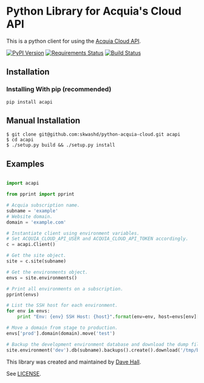 # Python Library for Acquia's Cloud API

This is a python client for using the [Acquia Cloud API](https://cloudapi.acquia.com/).

[![PyPI Version](https://img.shields.io/pypi/v/acapi.svg)](https://pypi.python.org/pypi/acapi)
[![Requirements Status](https://requires.io/github/skwashd/python-acquia-cloud/requirements.svg?branch=master)](https://requires.io/github/skwashd/python-acquia-cloud/requirements/?branch=master)
[![Build Status](https://travis-ci.org/skwashd/python-acquia-cloud.png)](https://travis-ci.org/skwashd/python-acquia-cloud)

## Installation

### Installing With pip (recommended)
`pip install acapi`

## Manual Installation
```
$ git clone git@github.com:skwashd/python-acquia-cloud.git acapi
$ cd acapi
$ ./setup.py build && ./setup.py install
```
## Examples

```python

import acapi

from pprint import pprint

# Acquia subscription name.
subname = 'example'
# Website domain.
domain = 'example.com'

# Instantiate client using environment variables.
# Set ACQUIA_CLOUD_API_USER and ACQUIA_CLOUD_API_TOKEN accordingly.
c = acapi.Client()

# Get the site object.
site = c.site(subname)

# Get the environments object.
envs = site.environments()

# Print all environments on a subscription.
pprint(envs)

# List the SSH host for each environment.
for env in envs:
    print "Env: {env} SSH Host: {host}".format(env=env, host=envs[env]['ssh_host'])

# Move a domain from stage to production.
envs['prod'].domain(domain).move('test')

# Backup the development environment database and download the dump file.
site.environment('dev').db(subname).backups().create().download('/tmp/backup.sql.gz')

```

This library was created and maintained by [Dave Hall](http://davehall.com.au).

See [LICENSE](LICENSE).

[1]: https://requires.io/github/skwashd/python-acquia-cloud/requirements/
[2]: https://requires.io/github/skwashd/python-acquia-cloud/requirements.svg?style=flat
